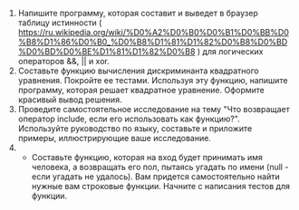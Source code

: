 ﻿1.	Напишите программу, которая составит и выведет в браузер таблицу истинности ( https://ru.wikipedia.org/wiki/%D0%A2%D0%B0%D0%B1%D0%BB%D0%B8%D1%86%D0%B0_%D0%B8%D1%81%D1%82%D0%B8%D0%BD%D0%BD%D0%BE%D1%81%D1%82%D0%B8 ) для логических операторов &&, || и xor.
2.	Составьте функцию вычисления дискриминанта квадратного уравнения. Покройте ее тестами. Используя эту функцию, напишите программу, которая решает квадратное уравнение. Оформите красивый вывод решения.
3.	Проведите самостоятельное исследование на тему "Что возвращает оператор include, если его использовать как функцию?". Используйте руководство по языку, составьте и приложите примеры, иллюстрирующие ваше исследование.
4.	* Составьте функцию, которая на вход будет принимать имя человека, а возвращать его пол, пытаясь угадать по имени (null - если угадать не удалось). Вам придется самостоятельно найти нужные вам строковые функции. Начните с написания тестов для функции. 

